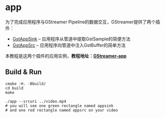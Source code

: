 # app

为了完成应用程序与GStreamer Pipeline的数据交互，GStreamer提供了两个插件：

- [GstAppSink](https://gstreamer.freedesktop.org/documentation/applib/gstappsink.html) – 应用程序从管道中提取GstSample的简便方法
- [GstAppSrc](https://gstreamer.freedesktop.org/documentation/applib/gstappsrc.html) – 应用程序向管道中注入GstBuffer的简单方法

本教程是这两个插件的应用实例，**教程地址：[GStreamer-app](https://ricardolu.gitbook.io/gstreamer/application-development/app)**

## Build & Run

```shell
cmake -H. -Bbuild/
cd build
make

./app --srcuri ../video.mp4
# you will see one green rectangle named appsink
# and one red rectangle named appsrc on your video
```

